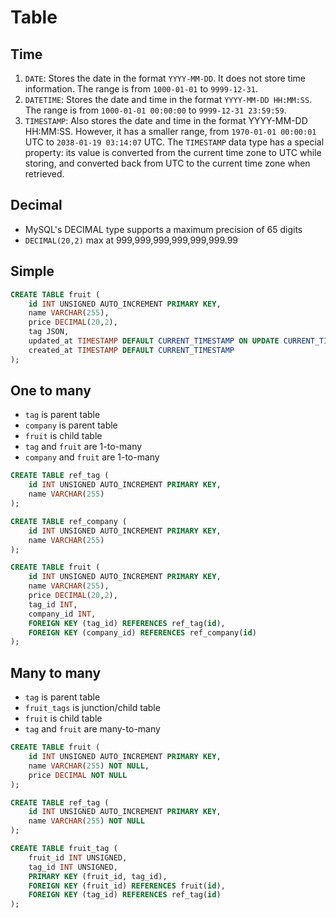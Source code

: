 # Table

## Time

1. `DATE`: Stores the date in the format `YYYY-MM-DD`. It does not store time information. The range is from `1000-01-01` to `9999-12-31`.
2. `DATETIME`: Stores the date and time in the format `YYYY-MM-DD HH:MM:SS`. The range is from `1000-01-01 00:00:00` to `9999-12-31 23:59:59`.
3. `TIMESTAMP`: Also stores the date and time in the format YYYY-MM-DD HH:MM:SS. However, it has a smaller range, from `1970-01-01 00:00:01` UTC to `2038-01-19 03:14:07` UTC.
The `TIMESTAMP` data type has a special property: its value is converted from the current time zone to UTC while storing, and converted back from UTC to the current time zone when retrieved.

## Decimal

* MySQL's DECIMAL type supports a maximum precision of 65 digits
* `DECIMAL(20,2)` max at 999,999,999,999,999,999.99

## Simple

```sql
CREATE TABLE fruit (
    id INT UNSIGNED AUTO_INCREMENT PRIMARY KEY,
    name VARCHAR(255),
    price DECIMAL(20,2),
    tag JSON,
    updated_at TIMESTAMP DEFAULT CURRENT_TIMESTAMP ON UPDATE CURRENT_TIMESTAMP,
    created_at TIMESTAMP DEFAULT CURRENT_TIMESTAMP
);
```

## One to many

* `tag` is parent table
* `company` is parent table
* `fruit` is child table
* `tag` and `fruit` are 1-to-many
* `company` and `fruit` are 1-to-many

```sql
CREATE TABLE ref_tag (
    id INT UNSIGNED AUTO_INCREMENT PRIMARY KEY,
    name VARCHAR(255)
);

CREATE TABLE ref_company (
    id INT UNSIGNED AUTO_INCREMENT PRIMARY KEY,
    name VARCHAR(255)
);

CREATE TABLE fruit (
    id INT UNSIGNED AUTO_INCREMENT PRIMARY KEY,
    name VARCHAR(255),
    price DECIMAL(20,2),
    tag_id INT,
    company_id INT,
    FOREIGN KEY (tag_id) REFERENCES ref_tag(id),
    FOREIGN KEY (company_id) REFERENCES ref_company(id)
);
```

## Many to many

* `tag` is parent table
* `fruit_tags` is junction/child table
* `fruit` is child table
* `tag` and `fruit` are many-to-many

```sql
CREATE TABLE fruit (
    id INT UNSIGNED AUTO_INCREMENT PRIMARY KEY,
    name VARCHAR(255) NOT NULL,
    price DECIMAL NOT NULL
);

CREATE TABLE ref_tag (
    id INT UNSIGNED AUTO_INCREMENT PRIMARY KEY,
    name VARCHAR(255) NOT NULL
);

CREATE TABLE fruit_tag (
    fruit_id INT UNSIGNED,
    tag_id INT UNSIGNED,
    PRIMARY KEY (fruit_id, tag_id),
    FOREIGN KEY (fruit_id) REFERENCES fruit(id),
    FOREIGN KEY (tag_id) REFERENCES ref_tag(id)
);
```
